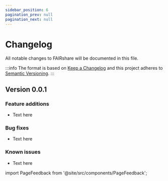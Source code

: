 ```yaml
---
sidebar_position: 6
pagination_prev: null
pagination_next: null
---
```


# Changelog

All notable changes to FAIRshare will be documented in this file.

:::info
The format is based on [Keep a Changelog](http://keepachangelog.com/en/1.0.0/) and this project adheres to [Semantic Versioning](http://semver.org/spec/v2.0.0.html).
:::

## Version 0.0.1

### Feature additions

- Text here

### Bug fixes

- Text here

### Known issues

- Text here

import PageFeedback from '@site/src/components/PageFeedback';

<PageFeedback />
